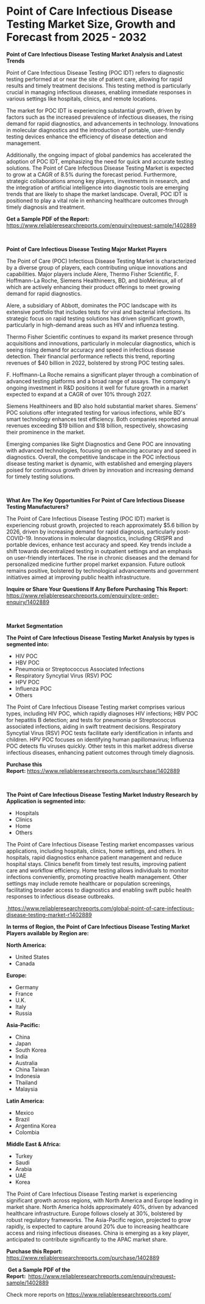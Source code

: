 <p><h1>Point of Care Infectious Disease Testing Market Size, Growth and Forecast from 2025 - 2032</h1></p><p><strong>Point of Care Infectious Disease Testing Market Analysis and Latest Trends</strong></p>
<p><p>Point of Care Infectious Disease Testing (POC IDT) refers to diagnostic testing performed at or near the site of patient care, allowing for rapid results and timely treatment decisions. This testing method is particularly crucial in managing infectious diseases, enabling immediate responses in various settings like hospitals, clinics, and remote locations.</p><p>The market for POC IDT is experiencing substantial growth, driven by factors such as the increased prevalence of infectious diseases, the rising demand for rapid diagnostics, and advancements in technology. Innovations in molecular diagnostics and the introduction of portable, user-friendly testing devices enhance the efficiency of disease detection and management. </p><p>Additionally, the ongoing impact of global pandemics has accelerated the adoption of POC IDT, emphasizing the need for quick and accurate testing solutions. The Point of Care Infectious Disease Testing Market is expected to grow at a CAGR of 8.5% during the forecast period. Furthermore, strategic collaborations among key players, investments in research, and the integration of artificial intelligence into diagnostic tools are emerging trends that are likely to shape the market landscape. Overall, POC IDT is positioned to play a vital role in enhancing healthcare outcomes through timely diagnosis and treatment.</p></p>
<p><strong>Get a Sample PDF of the Report:&nbsp;</strong> <a href="https://www.reliableresearchreports.com/enquiry/request-sample/1402889?utm_campaign=3309&utm_medium=2&utm_source=Github&utm_content=ia&utm_term=28032025&utm_id=point-of-care-infectious-disease-testing">https://www.reliableresearchreports.com/enquiry/request-sample/1402889</a></p>
<p>&nbsp;</p>
<p><strong>Point of Care Infectious Disease Testing Major Market Players</strong></p>
<p><p>The Point of Care (POC) Infectious Disease Testing Market is characterized by a diverse group of players, each contributing unique innovations and capabilities. Major players include Alere, Thermo Fisher Scientific, F. Hoffmann-La Roche, Siemens Healthineers, BD, and bioMérieux, all of which are actively enhancing their product offerings to meet growing demand for rapid diagnostics.</p><p>Alere, a subsidiary of Abbott, dominates the POC landscape with its extensive portfolio that includes tests for viral and bacterial infections. Its strategic focus on rapid testing solutions has driven significant growth, particularly in high-demand areas such as HIV and influenza testing. </p><p>Thermo Fisher Scientific continues to expand its market presence through acquisitions and innovations, particularly in molecular diagnostics, which is seeing rising demand for accuracy and speed in infectious disease detection. Their financial performance reflects this trend, reporting revenues of $40 billion in 2022, bolstered by strong POC testing sales.</p><p>F. Hoffmann-La Roche remains a significant player through a combination of advanced testing platforms and a broad range of assays. The company's ongoing investment in R&D positions it well for future growth in a market expected to expand at a CAGR of over 10% through 2027.</p><p>Siemens Healthineers and BD also hold substantial market shares. Siemens’ POC solutions offer integrated testing for various infections, while BD's smart technology enhances test efficiency. Both companies reported annual revenues exceeding $19 billion and $18 billion, respectively, showcasing their prominence in the market.</p><p>Emerging companies like Sight Diagnostics and Gene POC are innovating with advanced technologies, focusing on enhancing accuracy and speed in diagnostics. Overall, the competitive landscape in the POC infectious disease testing market is dynamic, with established and emerging players poised for continuous growth driven by innovation and increasing demand for timely testing solutions.</p></p>
<p>&nbsp;</p>
<p><strong>What Are The Key Opportunities For Point of Care Infectious Disease Testing Manufacturers?</strong></p>
<p><p>The Point of Care Infectious Disease Testing (POC IDT) market is experiencing robust growth, projected to reach approximately $5.6 billion by 2026, driven by increasing demand for rapid diagnosis, particularly post-COVID-19. Innovations in molecular diagnostics, including CRISPR and portable devices, enhance test accuracy and speed. Key trends include a shift towards decentralized testing in outpatient settings and an emphasis on user-friendly interfaces. The rise in chronic diseases and the demand for personalized medicine further propel market expansion. Future outlook remains positive, bolstered by technological advancements and government initiatives aimed at improving public health infrastructure.</p></p>
<p><strong>Inquire or Share Your Questions If Any Before Purchasing This Report:</strong> <a href="https://www.reliableresearchreports.com/enquiry/pre-order-enquiry/1402889?utm_campaign=3309&utm_medium=2&utm_source=Github&utm_content=ia&utm_term=28032025&utm_id=point-of-care-infectious-disease-testing">https://www.reliableresearchreports.com/enquiry/pre-order-enquiry/1402889</a></p>
<p>&nbsp;</p>
<p><strong>Market Segmentation</strong></p>
<p><strong>The Point of Care Infectious Disease Testing Market Analysis by types is segmented into:</strong></p>
<p><ul><li>HIV POC</li><li>HBV POC</li><li>Pneumonia or Streptococcus Associated Infections</li><li>Respiratory Syncytial Virus (RSV) POC</li><li>HPV POC</li><li>Influenza POC</li><li>Others</li></ul></p>
<p><p>The Point of Care Infectious Disease Testing market comprises various types, including HIV POC, which rapidly diagnoses HIV infections; HBV POC for hepatitis B detection; and tests for pneumonia or Streptococcus associated infections, aiding in swift treatment decisions. Respiratory Syncytial Virus (RSV) POC tests facilitate early identification in infants and children. HPV POC focuses on identifying human papillomavirus; Influenza POC detects flu viruses quickly. Other tests in this market address diverse infectious diseases, enhancing patient outcomes through timely diagnosis.</p></p>
<p><strong>Purchase this Report:&nbsp;</strong><a href="https://www.reliableresearchreports.com/purchase/1402889?utm_campaign=3309&utm_medium=2&utm_source=Github&utm_content=ia&utm_term=28032025&utm_id=point-of-care-infectious-disease-testing">https://www.reliableresearchreports.com/purchase/1402889</a></p>
<p>&nbsp;</p>
<p><strong>The Point of Care Infectious Disease Testing Market Industry Research by Application is segmented into:</strong></p>
<p><ul><li>Hospitals</li><li>Clinics</li><li>Home</li><li>Others</li></ul></p>
<p><p>The Point of Care Infectious Disease Testing market encompasses various applications, including hospitals, clinics, home settings, and others. In hospitals, rapid diagnostics enhance patient management and reduce hospital stays. Clinics benefit from timely test results, improving patient care and workflow efficiency. Home testing allows individuals to monitor infections conveniently, promoting proactive health management. Other settings may include remote healthcare or population screenings, facilitating broader access to diagnostics and enabling swift public health responses to infectious disease outbreaks.</p></p>
<p><a href="https://www.reliableresearchreports.com/global-point-of-care-infectious-disease-testing-market-r1402889?utm_campaign=3309&utm_medium=2&utm_source=Github&utm_content=ia&utm_term=28032025&utm_id=point-of-care-infectious-disease-testing">&nbsp;https://www.reliableresearchreports.com/global-point-of-care-infectious-disease-testing-market-r1402889</a></p>
<p><strong>In terms of Region, the Point of Care Infectious Disease Testing Market Players available by Region are:</strong></p>
<p>
    <p> <strong> North America: </strong>
        <ul>
            <li>United States</li>
            <li>Canada</li>
        </ul>
        </p> 
    <p> <strong> Europe: </strong>
        <ul>
            <li>Germany</li>
            <li>France</li>
            <li>U.K.</li>
            <li>Italy</li>
            <li>Russia</li>
        </ul>
        </p> 
    <p> <strong> Asia-Pacific: </strong>
        <ul>
            <li>China</li>
            <li>Japan</li>
            <li>South Korea</li>
            <li>India</li>
            <li>Australia</li>
            <li>China Taiwan</li>
            <li>Indonesia</li>
            <li>Thailand</li>
            <li>Malaysia</li>
        </ul>
        </p> 
    <p> <strong> Latin America: </strong>
        <ul>
            <li>Mexico</li>
            <li>Brazil</li>
            <li>Argentina Korea</li>
            <li>Colombia</li>
        </ul>
        </p> 
    <p> <strong> Middle East & Africa: </strong>
        <ul>
            <li>Turkey</li>
            <li>Saudi</li>
            <li>Arabia</li>
            <li>UAE</li>
            <li>Korea</li>
        </ul>
    </p>
    </p>
<p><p>The Point of Care Infectious Disease Testing market is experiencing significant growth across regions, with North America and Europe leading in market share. North America holds approximately 40%, driven by advanced healthcare infrastructure. Europe follows closely at 30%, bolstered by robust regulatory frameworks. The Asia-Pacific region, projected to grow rapidly, is expected to capture around 20% due to increasing healthcare access and rising infectious diseases. China is emerging as a key player, anticipated to contribute significantly to the APAC market share.</p></p>
<p><strong>Purchase this Report: </strong><a href="https://www.reliableresearchreports.com/purchase/1402889?utm_campaign=3309&utm_medium=2&utm_source=Github&utm_content=ia&utm_term=28032025&utm_id=point-of-care-infectious-disease-testing">https://www.reliableresearchreports.com/purchase/1402889</a></p>
<p>&nbsp;<strong>Get a Sample PDF of the Report:&nbsp;&nbsp;</strong><a href="https://www.reliableresearchreports.com/enquiry/request-sample/1402889?utm_campaign=3309&utm_medium=2&utm_source=Github&utm_content=ia&utm_term=28032025&utm_id=point-of-care-infectious-disease-testing">https://www.reliableresearchreports.com/enquiry/request-sample/1402889</a></p>
<p><strong></strong></p>
<p>Check more reports on <a href="https://www.reliableresearchreports.com/?utm_campaign=3309&utm_medium=2&utm_source=Github&utm_content=ia&utm_term=28032025&utm_id=point-of-care-infectious-disease-testing">https://www.reliableresearchreports.com/</a></p>